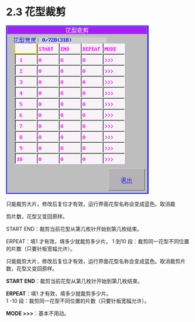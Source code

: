# 2.3 花型裁剪

![](../.gitbook/assets/2.3.png)

只能裁剪大片，修改后复位才有效，运行界面花型名称会变成蓝色。取消裁

剪片数，花型又变回原样。

START END：裁剪当前花型从第几枚针开始到第几枚结束。

ERPEAT：填1 才有效，填多少就裁剪多少片。 1 到10 段：裁剪同一花型不同位置的片数（只要针板宽幅允许）。

只能裁剪大片，修改后复位才有效，运行界面花型名称会变成蓝色。取消裁剪片数，花型又变回原样。 

**START END**：裁剪当前花型从第几枚针开始到第几枚结束。

**ERPEAT**：填1 才有效，填多少就裁剪多少片。   
1 -10 段：裁剪同一花型不同位置的片数（只要针板宽幅允许）。 

**MODE &gt;&gt;&gt;**：基本不用动。

